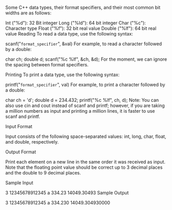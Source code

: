 Some C++ data types, their format specifiers, and their most common bit widths are as follows:

Int ("%d"): 32 Bit integer
Long ("%ld"): 64 bit integer
Char ("%c"): Character type
Float ("%f"): 32 bit real value
Double ("%lf"): 64 bit real value
Reading
To read a data type, use the following syntax:

scanf("`format_specifier`", &val)
For example, to read a character followed by a double:

char ch;
double d;
scanf("%c %lf", &ch, &d);
For the moment, we can ignore the spacing between format specifiers.

Printing
To print a data type, use the following syntax:

printf("`format_specifier`", val)
For example, to print a character followed by a double:

char ch = 'd';
double d = 234.432;
printf("%c %lf", ch, d);
Note: You can also use cin and cout instead of scanf and printf; however, if you are taking a million numbers as input and printing a million lines, it is faster to use scanf and printf.

Input Format

Input consists of the following space-separated values: int, long, char, float, and double, respectively.

Output Format

Print each element on a new line in the same order it was received as input. Note that the floating point value should be correct up to 3 decimal places and the double to 9 decimal places.

Sample Input

3 12345678912345 a 334.23 14049.30493
Sample Output

3
12345678912345
a
334.230
14049.304930000
